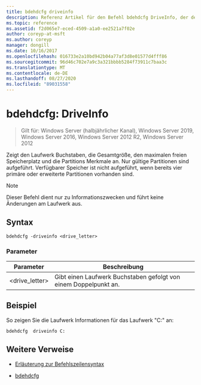 ```yaml
---
title: bdehdcfg driveinfo
description: Referenz Artikel für den Befehl bdehdcfg DriveInfo, der den Laufwerk Buchstaben, die Gesamtgröße, den maximalen freien Speicherplatz und die Partitions Merkmale anzeigt.
ms.topic: reference
ms.assetid: f2d065e7-eced-4509-a1a0-ee2521a7f02e
author: coreyp-at-msft
ms.author: coreyp
manager: dongill
ms.date: 10/16/2017
ms.openlocfilehash: 016733e2a10bd942b04a77af3d8e01577d4fff86
ms.sourcegitcommit: 96d46c702e7a9c3a321bbbb5284f73911c7baa3c
ms.translationtype: MT
ms.contentlocale: de-DE
ms.lasthandoff: 08/27/2020
ms.locfileid: "89031558"
---
```

# <a name="bdehdcfg-driveinfo"></a>bdehdcfg: DriveInfo

> Gilt für: Windows Server (halbjährlicher Kanal), Windows Server 2019, Windows Server 2016, Windows Server 2012 R2, Windows Server 2012

Zeigt den Laufwerk Buchstaben, die Gesamtgröße, den maximalen freien Speicherplatz und die Partitions Merkmale an. Nur gültige Partitionen sind aufgeführt. Verfügbarer Speicher ist nicht aufgeführt, wenn bereits vier primäre oder erweiterte Partitionen vorhanden sind.

>[!NOTE]
> Dieser Befehl dient nur zu Informationszwecken und führt keine Änderungen am Laufwerk aus.

## <a name="syntax"></a>Syntax

```
bdehdcfg -driveinfo <drive_letter>
```

### <a name="parameters"></a>Parameter

| Parameter | Beschreibung |
| --------- | ----------- |
| <drive_letter> | Gibt einen Laufwerk Buchstaben gefolgt von einem Doppelpunkt an. |

## <a name="example"></a>Beispiel

So zeigen Sie die Laufwerk Informationen für das Laufwerk "C:" an:

```
bdehdcfg  driveinfo C:
```

## <a name="additional-references"></a>Weitere Verweise

- [Erläuterung zur Befehlszeilensyntax](command-line-syntax-key.md)

- [bdehdcfg](bdehdcfg.md)
